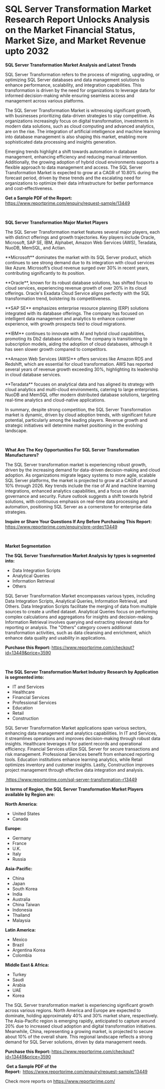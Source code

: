 <p><h1>SQL Server Transformation Market Research Report Unlocks Analysis on the Market Financial Status, Market Size, and Market Revenue upto 2032</h1></p><p><strong>SQL Server Transformation Market Analysis and Latest Trends</strong></p>
<p><p>SQL Server Transformation refers to the process of migrating, upgrading, or optimizing SQL Server databases and data management solutions to enhance performance, scalability, and integration capabilities. This transformation is driven by the need for organizations to leverage data for informed decision-making while ensuring seamless access and management across various platforms.</p><p>The SQL Server Transformation Market is witnessing significant growth, with businesses prioritizing data-driven strategies to stay competitive. As organizations increasingly focus on digital transformation, investments in modern data solutions, such as cloud computing and advanced analytics, are on the rise. The integration of artificial intelligence and machine learning into database management is also shaping this market, enabling more sophisticated data processing and insights generation.</p><p>Emerging trends highlight a shift towards automation in database management, enhancing efficiency and reducing manual intervention. Additionally, the growing adoption of hybrid cloud environments supports a flexible approach to data management and access. The SQL Server Transformation Market is expected to grow at a CAGR of 10.80% during the forecast period, driven by these trends and the escalating need for organizations to optimize their data infrastructure for better performance and cost-effectiveness.</p></p>
<p><strong>Get a Sample PDF of the Report:&nbsp;</strong> <a href="https://www.reportprime.com/enquiry/request-sample/13449?utm_campaign=2954&utm_medium=2&utm_source=Github&utm_content=ia&utm_term=20032025&utm_id=sql-server-transformation">https://www.reportprime.com/enquiry/request-sample/13449</a></p>
<p>&nbsp;</p>
<p><strong>SQL Server Transformation Major Market Players</strong></p>
<p><p>The SQL Server Transformation market features several major players, each with distinct offerings and growth trajectories. Key players include Oracle, Microsoft, SAP SE, IBM, Alphabet, Amazon Web Services (AWS), Teradata, NuoDB, MemSQL, and Actian.</p><p>**Microsoft** dominates the market with its SQL Server product, which continues to see strong demand due to its integration with cloud services like Azure. Microsoft’s cloud revenue surged over 30% in recent years, contributing significantly to its position.</p><p>**Oracle**, known for its robust database solutions, has shifted focus to cloud services, experiencing revenue growth of over 20% in its cloud offerings. Oracle's Exadata Cloud Service aligns perfectly with the SQL transformation trend, bolstering its competitiveness.</p><p>**SAP SE** emphasizes enterprise resource planning (ERP) solutions integrated with its database offerings. The company has focused on intelligent data management and analytics to enhance customer experience, with growth prospects tied to cloud migrations.</p><p>**IBM** continues to innovate with AI and hybrid cloud capabilities, promoting its Db2 database solutions. The company is transitioning to subscription models, aiding the adoption of cloud databases, although it has seen slower growth compared to competitors.</p><p>**Amazon Web Services (AWS)** offers services like Amazon RDS and Redshift, which are essential for cloud transformation. AWS has reported several years of revenue growth exceeding 30%, highlighting its leadership in cloud database services.</p><p>**Teradata** focuses on analytical data and has aligned its strategy with cloud analytics and multi-cloud environments, catering to large enterprises. NuoDB and MemSQL offer modern distributed database solutions, targeting real-time analytics and cloud-native applications.</p><p>In summary, despite strong competition, the SQL Server Transformation market is dynamic, driven by cloud adoption trends, with significant future potential, particularly among the leading players. Revenue growth and strategic initiatives will determine market positioning in the evolving landscape.</p></p>
<p>&nbsp;</p>
<p><strong>What Are The Key Opportunities For SQL Server Transformation Manufacturers?</strong></p>
<p><p>The SQL Server transformation market is experiencing robust growth, driven by the increasing demand for data-driven decision-making and cloud adoption. As organizations migrate legacy systems to more agile, scalable SQL Server platforms, the market is projected to grow at a CAGR of around 10% through 2026. Key trends include the rise of AI and machine learning integrations, enhanced analytics capabilities, and a focus on data governance and security. Future outlook suggests a shift towards hybrid solutions, with continuous emphasis on real-time data processing and automation, positioning SQL Server as a cornerstone for enterprise data strategies.</p></p>
<p><strong>Inquire or Share Your Questions If Any Before Purchasing This Report:</strong> <a href="https://www.reportprime.com/enquiry/pre-order/13449?utm_campaign=2954&utm_medium=2&utm_source=Github&utm_content=ia&utm_term=20032025&utm_id=sql-server-transformation">https://www.reportprime.com/enquiry/pre-order/13449</a></p>
<p>&nbsp;</p>
<p><strong>Market Segmentation</strong></p>
<p><strong>The SQL Server Transformation Market Analysis by types is segmented into:</strong></p>
<p><ul><li>Data Integration Scripts</li><li>Analytical Queries</li><li>Information Retrieval</li><li>Others</li></ul></p>
<p><p>SQL Server Transformation Market encompasses various types, including Data Integration Scripts, Analytical Queries, Information Retrieval, and Others. Data Integration Scripts facilitate the merging of data from multiple sources to create a unified dataset. Analytical Queries focus on performing complex calculations and aggregations for insights and decision-making. Information Retrieval involves querying and extracting relevant data for reporting or analysis. The "Others" category covers additional transformation activities, such as data cleansing and enrichment, which enhance data quality and usability in applications.</p></p>
<p><strong>Purchase this Report:&nbsp;</strong><a href="https://www.reportprime.com/checkout?id=13449&price=3590&utm_campaign=2954&utm_medium=2&utm_source=Github&utm_content=ia&utm_term=20032025&utm_id=sql-server-transformation">https://www.reportprime.com/checkout?id=13449&price=3590</a></p>
<p>&nbsp;</p>
<p><strong>The SQL Server Transformation Market Industry Research by Application is segmented into:</strong></p>
<p><ul><li>IT and Services</li><li>Healthcare</li><li>Financial Services</li><li>Professional Services</li><li>Education</li><li>Retail</li><li>Construction</li></ul></p>
<p><p>SQL Server Transformation Market applications span various sectors, enhancing data management and analytics capabilities. In IT and Services, it streamlines operations and improves decision-making through robust data insights. Healthcare leverages it for patient records and operational efficiency. Financial Services utilize SQL Server for secure transactions and risk management. Professional Services benefit from enhanced reporting tools. Education institutions enhance learning analytics, while Retail optimizes inventory and customer insights. Lastly, Construction improves project management through effective data integration and analysis.</p></p>
<p><a href="https://www.reportprime.com/sql-server-transformation-r13449?utm_campaign=2954&utm_medium=2&utm_source=Github&utm_content=ia&utm_term=20032025&utm_id=sql-server-transformation">&nbsp;https://www.reportprime.com/sql-server-transformation-r13449</a></p>
<p><strong>In terms of Region, the SQL Server Transformation Market Players available by Region are:</strong></p>
<p>
    <p> <strong> North America: </strong>
        <ul>
            <li>United States</li>
            <li>Canada</li>
        </ul>
        </p> 
    <p> <strong> Europe: </strong>
        <ul>
            <li>Germany</li>
            <li>France</li>
            <li>U.K.</li>
            <li>Italy</li>
            <li>Russia</li>
        </ul>
        </p> 
    <p> <strong> Asia-Pacific: </strong>
        <ul>
            <li>China</li>
            <li>Japan</li>
            <li>South Korea</li>
            <li>India</li>
            <li>Australia</li>
            <li>China Taiwan</li>
            <li>Indonesia</li>
            <li>Thailand</li>
            <li>Malaysia</li>
        </ul>
        </p> 
    <p> <strong> Latin America: </strong>
        <ul>
            <li>Mexico</li>
            <li>Brazil</li>
            <li>Argentina Korea</li>
            <li>Colombia</li>
        </ul>
        </p> 
    <p> <strong> Middle East & Africa: </strong>
        <ul>
            <li>Turkey</li>
            <li>Saudi</li>
            <li>Arabia</li>
            <li>UAE</li>
            <li>Korea</li>
        </ul>
    </p>
    </p>
<p><p>The SQL Server transformation market is experiencing significant growth across various regions. North America and Europe are expected to dominate, holding approximately 40% and 30% market share, respectively. The Asia-Pacific region is emerging rapidly, anticipated to capture around 20% due to increased cloud adoption and digital transformation initiatives. Meanwhile, China, representing a growing market, is projected to secure about 10% of the overall share. This regional landscape reflects a strong demand for SQL Server solutions, driven by data management needs.</p></p>
<p><strong>Purchase this Report: </strong><a href="https://www.reportprime.com/checkout?id=13449&price=3590&utm_campaign=2954&utm_medium=2&utm_source=Github&utm_content=ia&utm_term=20032025&utm_id=sql-server-transformation">https://www.reportprime.com/checkout?id=13449&price=3590</a></p>
<p>&nbsp;<strong>Get a Sample PDF of the Report:&nbsp;&nbsp;</strong><a href="https://www.reportprime.com/enquiry/request-sample/13449?utm_campaign=2954&utm_medium=2&utm_source=Github&utm_content=ia&utm_term=20032025&utm_id=sql-server-transformation">https://www.reportprime.com/enquiry/request-sample/13449</a></p>
<p><strong></strong></p>
<p>Check more reports on <a href="https://www.reportprime.com/?utm_campaign=2954&utm_medium=2&utm_source=Github&utm_content=ia&utm_term=20032025&utm_id=sql-server-transformation">https://www.reportprime.com/</a></p>